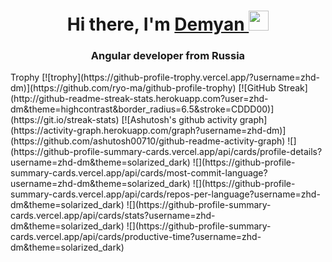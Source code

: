 <h1 align="center">
    Hi there, I'm 
    <a href="https://github.com/zhd-dm" target="_blank">
        Demyan
    </a> 
    <img src="https://github.com/blackcater/blackcater/raw/main/images/Hi.gif" height="32"/>
</h1>
<h3 align="center">Angular developer from Russia</h3>
Trophy
[![trophy](https://github-profile-trophy.vercel.app/?username=zhd-dm)](https://github.com/ryo-ma/github-profile-trophy)
[![GitHub Streak](http://github-readme-streak-stats.herokuapp.com?user=zhd-dm&theme=highcontrast&border_radius=6.5&stroke=CDDD00)](https://git.io/streak-stats)
[![Ashutosh's github activity graph](https://activity-graph.herokuapp.com/graph?username=zhd-dm)](https://github.com/ashutosh00710/github-readme-activity-graph)
![](https://github-profile-summary-cards.vercel.app/api/cards/profile-details?username=zhd-dm&theme=solarized_dark)
![](https://github-profile-summary-cards.vercel.app/api/cards/most-commit-language?username=zhd-dm&theme=solarized_dark)
![](https://github-profile-summary-cards.vercel.app/api/cards/repos-per-language?username=zhd-dm&theme=solarized_dark)
![](https://github-profile-summary-cards.vercel.app/api/cards/stats?username=zhd-dm&theme=solarized_dark)
![](https://github-profile-summary-cards.vercel.app/api/cards/productive-time?username=zhd-dm&theme=solarized_dark)

<!-- 
[![Top Langs](https://github-readme-stats.vercel.app/api/top-langs/?username=zhd-dm&layout=compact)](https://github.com/anuraghazra/github-readme-stats)
[![Readme Card](https://github-readme-stats.vercel.app/api/pin/?username=zhd-dm&repo=angular-todolist)](https://github.com/anuraghazra/github-readme-stats)
[![Readme Card](https://github-readme-stats.vercel.app/api/pin/?username=zhd-dm&repo=angular-todolist-v2)](https://github.com/anuraghazra/github-readme-stats)
-->

<!--
**zhd-dm/zhd-dm** is a ✨ _special_ ✨ repository because its `README.md` (this file) appears on your GitHub profile.

Here are some ideas to get you started:

- 🔭 I’m currently working on ...
- 🌱 I’m currently learning ...
- 👯 I’m looking to collaborate on ...
- 🤔 I’m looking for help with ...
- 💬 Ask me about ...
- 📫 How to reach me: ...
- 😄 Pronouns: ...
- ⚡ Fun fact: ...
-->
